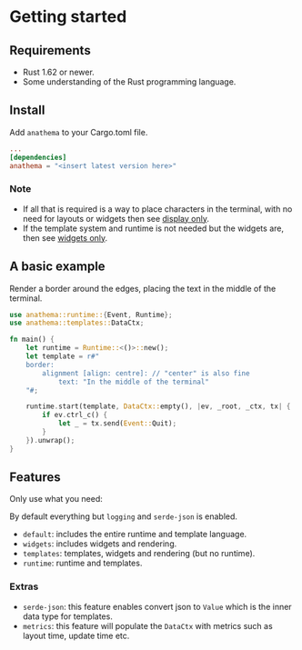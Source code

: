 # Getting started

## Requirements
* Rust 1.62 or newer.
* Some understanding of the Rust programming language.

## Install
Add `anathema` to your Cargo.toml file.

```toml
...
[dependencies]
anathema = "<insert latest version here>"
```

### Note

* If all that is required is a way to place characters in the terminal, with
no need for layouts or widgets then see [display only](./display-only.md).
* If the template system and runtime is not needed but the widgets are, then see
  [widgets only](./widgets-only.md).

## A basic example

Render a border around the edges, placing the text in the middle of the
terminal.

```rust
use anathema::runtime::{Event, Runtime};
use anathema::templates::DataCtx;

fn main() {
    let runtime = Runtime::<()>::new();
    let template = r#"
    border:
        alignment [align: centre]: // "center" is also fine
            text: "In the middle of the terminal"
    "#;

    runtime.start(template, DataCtx::empty(), |ev, _root, _ctx, tx| {
        if ev.ctrl_c() {
            let _ = tx.send(Event::Quit);
        }
    }).unwrap();
}
```

## Features

Only use what you need:

By default everything but `logging` and `serde-json` is enabled.

* `default`: includes the entire runtime and template language.
* `widgets`: includes widgets and rendering.
* `templates`: templates, widgets and rendering (but no runtime).
* `runtime`: runtime and templates.

### Extras
* `serde-json`: this feature enables convert json to `Value` which is the inner
  data type for templates.
* `metrics`: this feature will populate the `DataCtx` with metrics such as
  layout time, update time etc.
